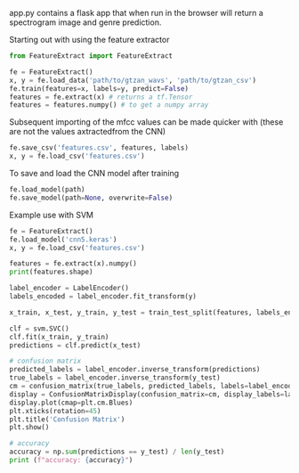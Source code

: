 app.py contains a flask app that when run in the browser will return a spectrogram image and genre prediction.

Starting out with using the feature extractor
```python
from FeatureExtract import FeatureExtract
```
```python
fe = FeatureExtract()
x, y = fe.load_data('path/to/gtzan_wavs', 'path/to/gtzan_csv')
fe.train(features=x, labels=y, predict=False)
features = fe.extract(x) # returns a tf.Tensor
features = features.numpy() # to get a numpy array
```
Subsequent importing of the mfcc values can be made quicker with (these are not the values axtractedfrom the CNN)
```python
fe.save_csv('features.csv', features, labels)
x, y = fe.load_csv('features.csv')
```
To save and load the CNN model after training
```python
fe.load_model(path)
fe.save_model(path=None, overwrite=False)
```
Example use with SVM
```python
fe = FeatureExtract()
fe.load_model('cnn5.keras')
x, y = fe.load_csv('features.csv')

features = fe.extract(x).numpy()
print(features.shape)

label_encoder = LabelEncoder()
labels_encoded = label_encoder.fit_transform(y)

x_train, x_test, y_train, y_test = train_test_split(features, labels_encoded, test_size=0.2, random_state=42, stratify=labels_encoded)

clf = svm.SVC()
clf.fit(x_train, y_train)
predictions = clf.predict(x_test)

# confusion matrix
predicted_labels = label_encoder.inverse_transform(predictions)
true_labels = label_encoder.inverse_transform(y_test)
cm = confusion_matrix(true_labels, predicted_labels, labels=label_encoder.classes_)
display = ConfusionMatrixDisplay(confusion_matrix=cm, display_labels=label_encoder.classes_)
display.plot(cmap=plt.cm.Blues)
plt.xticks(rotation=45)
plt.title('Confusion Matrix')
plt.show()

# accuracy
accuracy = np.sum(predictions == y_test) / len(y_test)
print (f"accuracy: {accuracy}")
```
